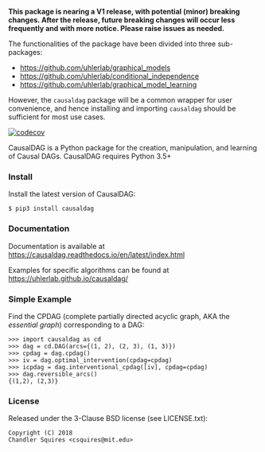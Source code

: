 **This package is nearing a V1 release, with potential (minor) breaking changes. After the release, future breaking changes will occur less frequently and with more notice. Please raise issues as needed.**

The functionalities of the package have been divided into three sub-packages:
* https://github.com/uhlerlab/graphical_models
* https://github.com/uhlerlab/conditional_independence
* https://github.com/uhlerlab/graphical_model_learning

However, the `causaldag` package will be a common wrapper for user convenience, and hence installing and importing `causaldag` should be sufficient for most use cases.

[![codecov](https://codecov.io/gh/uhlerlab/causaldag/branch/master/graph/badge.svg?token=RSM00FKU9A)](https://codecov.io/gh/uhlerlab/causaldag)

CausalDAG is a Python package for the creation, manipulation, and learning
of Causal DAGs. CausalDAG requires Python 3.5+

### Install
Install the latest version of CausalDAG:
```
$ pip3 install causaldag
```

### Documentation
Documentation is available at https://causaldag.readthedocs.io/en/latest/index.html

Examples for specific algorithms can be found at https://uhlerlab.github.io/causaldag/

### Simple Example
Find the CPDAG (complete partially directed acyclic graph,
AKA the *essential graph*) corresponding to a DAG:
```
>>> import causaldag as cd
>>> dag = cd.DAG(arcs={(1, 2), (2, 3), (1, 3)})
>>> cpdag = dag.cpdag()
>>> iv = dag.optimal_intervention(cpdag=cpdag)
>>> icpdag = dag.interventional_cpdag([iv], cpdag=cpdag)
>>> dag.reversible_arcs()
{(1,2), (2,3)}
```

### License

Released under the 3-Clause BSD license (see LICENSE.txt):
```
Copyright (C) 2018
Chandler Squires <csquires@mit.edu>
```
